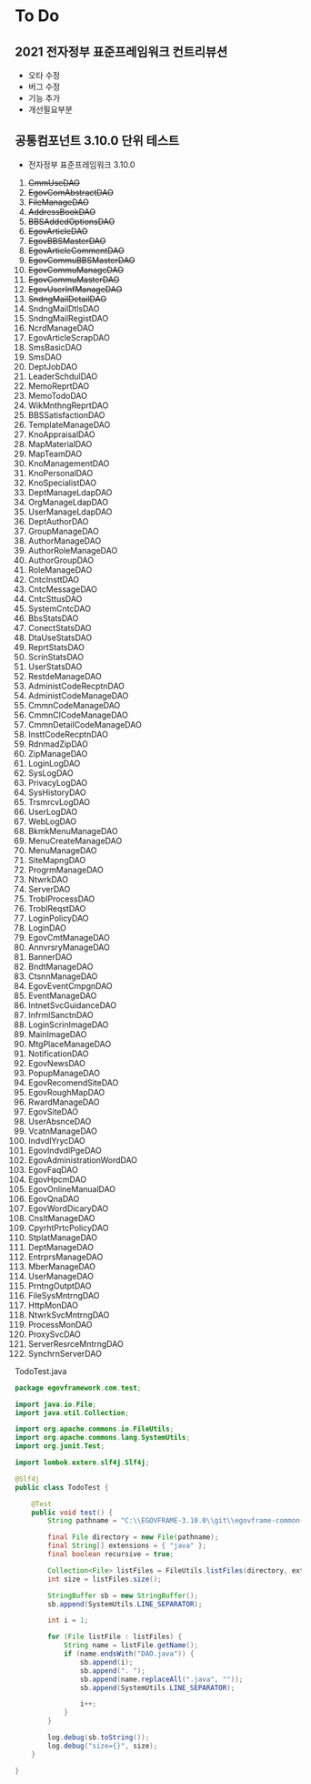# To Do

## 2021 전자정부 표준프레임워크 컨트리뷰션
- 오타 수정
- 버그 수정
- 기능 추가
- 개선필요부분

## 공통컴포넌트 3.10.0 단위 테스트

- 전자정부 표준프레임워크 3.10.0

1. <s>CmmUseDAO</s>
2. <s>EgovComAbstractDAO</s>
3. <s>FileManageDAO</s>
4. <s>AddressBookDAO</s>
5. <s>BBSAddedOptionsDAO</s>
6. <s>EgovArticleDAO</s>
7. <s>EgovBBSMasterDAO</s>
8. <s>EgovArticleCommentDAO</s>
9. <s>EgovCommuBBSMasterDAO</s>
10. <s>EgovCommuManageDAO</s>
11. <s>EgovCommuMasterDAO</s>
12. <s>EgovUserInfManageDAO</s>
13. <s>SndngMailDetailDAO</s>
14. SndngMailDtlsDAO
15. SndngMailRegistDAO
16. NcrdManageDAO
17. EgovArticleScrapDAO
18. SmsBasicDAO
19. SmsDAO
20. DeptJobDAO
21. LeaderSchdulDAO
22. MemoReprtDAO
23. MemoTodoDAO
24. WikMnthngReprtDAO
25. BBSSatisfactionDAO
26. TemplateManageDAO
27. KnoAppraisalDAO
28. MapMaterialDAO
29. MapTeamDAO
30. KnoManagementDAO
31. KnoPersonalDAO
32. KnoSpecialistDAO
33. DeptManageLdapDAO
34. OrgManageLdapDAO
35. UserManageLdapDAO
36. DeptAuthorDAO
37. GroupManageDAO
38. AuthorManageDAO
39. AuthorRoleManageDAO
40. AuthorGroupDAO
41. RoleManageDAO
42. CntcInsttDAO
43. CntcMessageDAO
44. CntcSttusDAO
45. SystemCntcDAO
46. BbsStatsDAO
47. ConectStatsDAO
48. DtaUseStatsDAO
49. ReprtStatsDAO
50. ScrinStatsDAO
51. UserStatsDAO
52. RestdeManageDAO
53. AdministCodeRecptnDAO
54. AdministCodeManageDAO
55. CmmnCodeManageDAO
56. CmmnClCodeManageDAO
57. CmmnDetailCodeManageDAO
58. InsttCodeRecptnDAO
59. RdnmadZipDAO
60. ZipManageDAO
61. LoginLogDAO
62. SysLogDAO
63. PrivacyLogDAO
64. SysHistoryDAO
65. TrsmrcvLogDAO
66. UserLogDAO
67. WebLogDAO
68. BkmkMenuManageDAO
69. MenuCreateManageDAO
70. MenuManageDAO
71. SiteMapngDAO
72. ProgrmManageDAO
73. NtwrkDAO
74. ServerDAO
75. TroblProcessDAO
76. TroblReqstDAO
77. LoginPolicyDAO
78. LoginDAO
79. EgovCmtManageDAO
80. AnnvrsryManageDAO
81. BannerDAO
82. BndtManageDAO
83. CtsnnManageDAO
84. EgovEventCmpgnDAO
85. EventManageDAO
86. IntnetSvcGuidanceDAO
87. InfrmlSanctnDAO
88. LoginScrinImageDAO
89. MainImageDAO
90. MtgPlaceManageDAO
91. NotificationDAO
92. EgovNewsDAO
93. PopupManageDAO
94. EgovRecomendSiteDAO
95. EgovRoughMapDAO
96. RwardManageDAO
97. EgovSiteDAO
98. UserAbsnceDAO
99. VcatnManageDAO
100. IndvdlYrycDAO
101. EgovIndvdlPgeDAO
102. EgovAdministrationWordDAO
103. EgovFaqDAO
104. EgovHpcmDAO
105. EgovOnlineManualDAO
106. EgovQnaDAO
107. EgovWordDicaryDAO
108. CnsltManageDAO
109. CpyrhtPrtcPolicyDAO
110. StplatManageDAO
111. DeptManageDAO
112. EntrprsManageDAO
113. MberManageDAO
114. UserManageDAO
115. PrntngOutptDAO
116. FileSysMntrngDAO
117. HttpMonDAO
118. NtwrkSvcMntrngDAO
119. ProcessMonDAO
120. ProxySvcDAO
121. ServerResrceMntrngDAO
122. SynchrnServerDAO

TodoTest.java
```java
package egovframework.com.test;

import java.io.File;
import java.util.Collection;

import org.apache.commons.io.FileUtils;
import org.apache.commons.lang.SystemUtils;
import org.junit.Test;

import lombok.extern.slf4j.Slf4j;

@Slf4j
public class TodoTest {

	@Test
	public void test() {
		String pathname = "C:\\EGOVFRAME-3.10.0\\git\\egovframe-common-components\\src\\main\\java\\egovframework\\com";

		final File directory = new File(pathname);
		final String[] extensions = { "java" };
		final boolean recursive = true;

		Collection<File> listFiles = FileUtils.listFiles(directory, extensions, recursive);
		int size = listFiles.size();

		StringBuffer sb = new StringBuffer();
		sb.append(SystemUtils.LINE_SEPARATOR);

		int i = 1;

		for (File listFile : listFiles) {
			String name = listFile.getName();
			if (name.endsWith("DAO.java")) {
				sb.append(i);
				sb.append(". ");
				sb.append(name.replaceAll(".java", ""));
				sb.append(SystemUtils.LINE_SEPARATOR);

				i++;
			}
		}

		log.debug(sb.toString());
		log.debug("size={}", size);
	}

}
```
